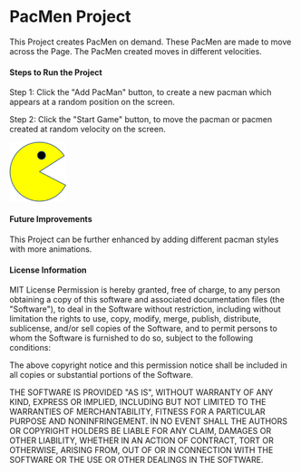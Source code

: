 # PacMen Project

This Project creates PacMen on demand. These PacMen are made to move across the Page. The PacMen created moves in different velocities.

#### Steps to Run the Project

Step 1: Click the "Add PacMan" button, to create a new pacman  which appears at a random position on the screen. 

Step 2: Click the "Start Game" button, to move the pacman or pacmen created at random velocity on the screen.

<img src = "Images/PacMan1.png" width = 100/>

#### Future Improvements

This Project can be further enhanced by adding different pacman styles with more animations.


#### License Information

MIT License
Permission is hereby granted, free of charge, to any person obtaining a copy
of this software and associated documentation files (the "Software"), to deal
in the Software without restriction, including without limitation the rights
to use, copy, modify, merge, publish, distribute, sublicense, and/or sell
copies of the Software, and to permit persons to whom the Software is
furnished to do so, subject to the following conditions:

The above copyright notice and this permission notice shall be included in all
copies or substantial portions of the Software.

THE SOFTWARE IS PROVIDED "AS IS", WITHOUT WARRANTY OF ANY KIND, EXPRESS OR
IMPLIED, INCLUDING BUT NOT LIMITED TO THE WARRANTIES OF MERCHANTABILITY,
FITNESS FOR A PARTICULAR PURPOSE AND NONINFRINGEMENT. IN NO EVENT SHALL THE
AUTHORS OR COPYRIGHT HOLDERS BE LIABLE FOR ANY CLAIM, DAMAGES OR OTHER
LIABILITY, WHETHER IN AN ACTION OF CONTRACT, TORT OR OTHERWISE, ARISING FROM,
OUT OF OR IN CONNECTION WITH THE SOFTWARE OR THE USE OR OTHER DEALINGS IN THE
SOFTWARE.

